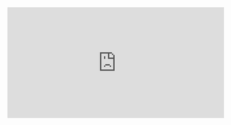 <!DOCTYPE html>
<html>
<body>
    <iframe width="489" height="251" src="https://w2.countingdownto.com/6666634" frameborder="0"></iframe>
</body>
</html>
